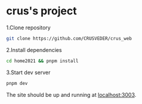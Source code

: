 # crus's project

1.Clone repository

```sh
git clone https://github.com/CRUSVEDER/crus_web
```

2.Install dependencies

```sh
cd home2021 && pnpm install
```

3.Start dev server

```sh
pnpm dev
```

The site should be up and running at [localhost:3003](http://localhost:3003).
